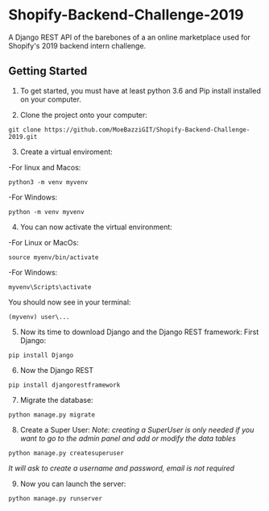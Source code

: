 # Shopify-Backend-Challenge-2019
A Django REST API of the barebones of a an online marketplace used for Shopify's 2019 backend intern challenge.

## Getting Started
1. To get started, you must have at least python 3.6 and Pip install installed on your computer.

2. Clone the project onto your computer:

```
git clone https://github.com/MoeBazziGIT/Shopify-Backend-Challenge-2019.git
```

3. Create a virtual enviroment:

  -For linux and Macos:
```
python3 -m venv myvenv
```

  -For Windows:
```
python -m venv myvenv
```

4. You can now activate the virtual environment: 

-For Linux or MacOs:
```
source myenv/bin/activate
```

-For Windows:
```
myvenv\Scripts\activate
```

You should now see in your terminal:
```
(myvenv) user\...
```

5. Now its time to download Django and the Django REST framework:
First Django:
```
pip install Django
```
6. Now the Django REST
```
pip install djangorestframework
```

7. Migrate the database:
```
python manage.py migrate
```

8. Create a Super User:
*Note: creating a SuperUser is only needed if you want to go to the admin panel and add or modify the data tables*

```
python manage.py createsuperuser
```
*It will ask to create a username and password, email is not required*

9. Now you can launch the server:
```
python manage.py runserver
```
